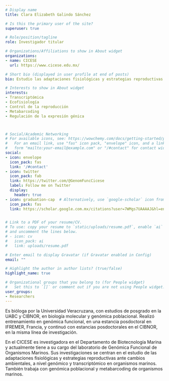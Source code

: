 ```yaml
---
# Display name
title: Clara Elizabeth Galindo Sánchez

# Is this the primary user of the site?
superuser: true

# Role/position/tagline
role: Investigador titular

# Organizations/Affiliations to show in About widget
organizations:
- name: CICESE
  url: https://www.cicese.edu.mx/

# Short bio (displayed in user profile at end of posts)
bio: Estudio las adaptaciones fisiológicas y estrategias reproductivas ante el cambio climático, a nivel genómico y transcriptómico principalmente en invertebrados marinos

# Interests to show in About widget
interests:
- Transcriptómica
- Ecofisiología
- Control de la reproducción
- Metabarcoding
- Regulación de la expresión génica



# Social/Academic Networking
# For available icons, see: https://wowchemy.com/docs/getting-started/page-builder/#icons
#   For an email link, use "fas" icon pack, "envelope" icon, and a link in the
#   form "mailto:your-email@example.com" or "/#contact" for contact widget.
social:
- icon: envelope
  icon_pack: fas
  link: '/#contact'
- icon: twitter
  icon_pack: fab
  link: https://twitter.com/@GenomFuncCicese
  label: Follow me on Twitter
  display:
    header: true
- icon: graduation-cap  # Alternatively, use `google-scholar` icon from `ai` icon pack
  icon_pack: fas
  link: https://scholar.google.com.mx/citations?user=7WMgs7UAAAAJ&hl=en&oi=ao


# Link to a PDF of your resume/CV.
# To use: copy your resume to `static/uploads/resume.pdf`, enable `ai` icons in `params.toml`, 
# and uncomment the lines below.
# - icon: cv
#   icon_pack: ai
#   link: uploads/resume.pdf

# Enter email to display Gravatar (if Gravatar enabled in Config)
email: ""

# Highlight the author in author lists? (true/false)
highlight_name: true

# Organizational groups that you belong to (for People widget)
#   Set this to `[]` or comment out if you are not using People widget.
user_groups:
- Researchers
---
```



Es bióloga por la Universidad Veracruzana, con estudios de posgrado en la UABC y CIBNOR, en biología molecular y genómica poblacional. Realizó entrenamiento en genómica funcional, en una estancia posdoctoral en IFREMER, Francia, y continuó con estancias posdoctorales en el CIBNOR, en la misma línea de investigación.

En el CICESE es investigadora en el Departamento de Biotecnología Marina y actualmente tiene a su cargo del laboratorio de Genómica Funcional de Organismos Marinos. Sus investigaciones se centran en el estudio de las adaptaciones fisiológicas y estrategias reproductivas ante cambios ambientales, a nivel genómico y transcriptómico en organismos marinos. También trabaja con genómica poblacional y metabarcoding de organismos marinos.
